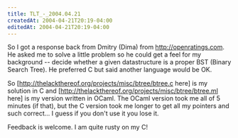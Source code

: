 ```yaml
---
title: TLT_-_2004.04.21
createdAt: 2004-04-21T20:19-04:00
editedAt: 2004-04-21T20:19-04:00
---
```


So I got a response back from Dmitry (Dima) from http://openratings.com. He asked me to solve a little problem so he could get a feel for my background -- decide whether a given datastructure is a proper BST (Binary Search Tree). He preferred C but said another language would be OK.

So [http://thelackthereof.org/projects/misc/btree/btree.c here] is my solution in C and [http://thelackthereof.org/projects/misc/btree/btree.ml here] is my version written in OCaml. The OCaml version took me all of 5 minutes (if that), but the C version took me longer to get all my pointers and such correct... I guess if you don't use it you lose it.

Feedback is welcome. I am quite rusty on my C!

